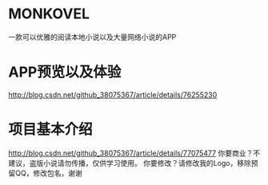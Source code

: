 # MONKOVEL
一款可以优雅的阅读本地小说以及大量网络小说的APP
# APP预览以及体验
http://blog.csdn.net/github_38075367/article/details/76255230
# 项目基本介绍
http://blog.csdn.net/github_38075367/article/details/77075477
你要商业？不建议，盗版小说请勿传播，仅供学习使用。
你要修改？请修改我的Logo，移除预留QQ，修改包名，谢谢

